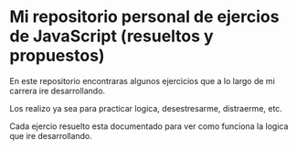 # Mi repositorio personal de ejercios de JavaScript (resueltos y propuestos)

En este repositorio encontraras algunos ejercicios que a lo largo de mi carrera ire desarrollando.

Los realizo ya sea para practicar logica, desestresarme, distraerme, etc.

Cada ejercio resuelto esta documentado para ver como funciona la logica que ire desarrollando.